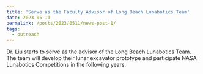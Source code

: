```yaml
---
title: 'Serve as the Faculty Advisor of Long Beach Lunabotics Team'
date: 2023-05-11
permalink: /posts/2023/0511/news-post-1/
tags:
  - outreach
---
```


Dr. Liu starts to serve as the advisor of the Long Beach Lunabotics Team. The team will develop their lunar excavator prototype and participate NASA Lunabotics Competitions in the following years.
